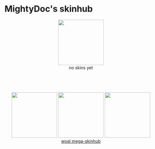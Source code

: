 # MightyDoc's skinhub
<p align="center">
<a href="https://osu.ppy.sh/users/9067591">
  <img src="https://a.ppy.sh/9067591"  
       width="150"
       height="150"></a>
<br>
no skins yet
</p>

#
<p align="center">
  <br></br>
  <a href="https://www.twitch.tv/mightyd0c">
  <img src="https://i.imgur.com/HM030lk.png" 
       width="150" 
       height="150"></a>
  <a href="https://www.youtube.com/channel/UCN1UnwISaqOy6qizzm0QkKg">
  <img src="https://i.imgur.com/YWbDUUy.png"  
       width="150" 
       height="150"></a>
  <a href="https://twitter.com/MlGHTYDOC">
  <img src="https://i.imgur.com/PUQ5uWf.png" 
       width="150" 
       height="150"></a>
  <br>
  <a href="README.md">woal mega-skinhub</a>
 </p>
